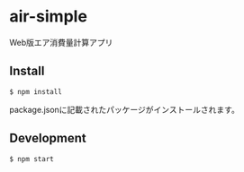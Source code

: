 # air-simple

Web版エア消費量計算アプリ

## Install
```
$ npm install
```
package.jsonに記載されたパッケージがインストールされます。

## Development
```
$ npm start
```
